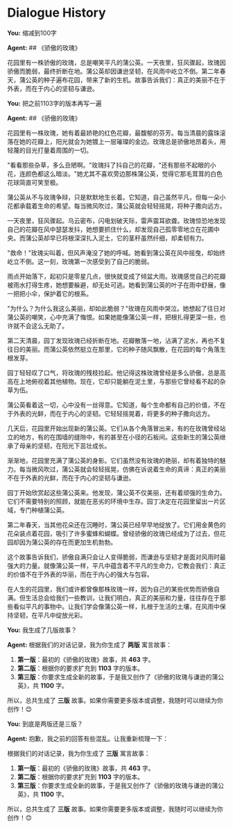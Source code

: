 # Dialogue History

**You:** 缩减到100字

**Agent:** ## 《骄傲的玫瑰》

花园里有一株骄傲的玫瑰，总是嘲笑平凡的蒲公英。一天夜里，狂风骤起，玫瑰因骄傲而脆弱，最终折断在地。蒲公英却因谦逊坚韧，在风雨中屹立不倒。第二年春天，蒲公英的种子遍布花园，带来了新的生机。故事告诉我们：真正的美丽不在于外表，而在于内心的坚韧与谦逊。

**You:** 把之前1103字的版本再写一遍

**Agent:** ## 《骄傲的玫瑰》

花园里有一株玫瑰，她有着最娇艳的红色花瓣，最馥郁的芬芳。每当清晨的露珠滚落在她的花瓣上，阳光就会为她镀上一层璀璨的金边。玫瑰总是骄傲地昂着头，用轻蔑的目光打量着周围的一切。

"看看那些杂草，多么丑陋啊。"玫瑰抖了抖自己的花瓣，"还有那些不起眼的小花，连颜色都这么暗淡。"她尤其不喜欢旁边那株蒲公英，觉得它那毛茸茸的白色花球简直可笑至极。

蒲公英从不与玫瑰争辩，只是默默地生长着。它知道，自己虽然平凡，但每一朵小花都承载着生命的希望。每当微风吹过，蒲公英就会轻轻摇晃，将种子撒向远方。

一天夜里，狂风骤起。乌云密布，闪电划破天际，雷声震耳欲聋。玫瑰惊恐地发现自己的花瓣在风中瑟瑟发抖，她想要抓住什么，却发现自己孤零零地立在花圃中央。而蒲公英却早已将根深深扎入泥土，它的茎秆虽然纤细，却柔韧有力。

"救命！"玫瑰尖叫着，但风声淹没了她的呼喊。她看到蒲公英在风中摇曳，却始终屹立不倒。这一刻，玫瑰第一次感受到了自己的脆弱。

雨点开始落下，起初只是零星几点，很快就变成了倾盆大雨。玫瑰感觉自己的花瓣被雨水打得生疼，她想要躲避，却无处可逃。她看到蒲公英的叶子在雨中舒展，像一把把小伞，保护着它的根系。

"为什么？为什么我这么美丽，却如此脆弱？"玫瑰在风雨中哭泣。她想起了往日对蒲公英的嘲笑，心中充满了悔恨。如果她能像蒲公英一样，把根扎得更深一些，也许就不会这么无助了。

第二天清晨，园丁发现玫瑰已经折断在地。花瓣散落一地，沾满了泥水，再也不复往日的美丽。而蒲公英依然挺立在那里，它的种子随风飘散，在花园的每个角落生根发芽。

园丁轻轻叹了口气，将玫瑰的残枝捡起。他记得这株玫瑰曾经是多么骄傲，总是高高在上地俯视着其他植物。现在，它却只能躺在泥土里，与那些它曾经看不起的杂草为伍。

蒲公英看着这一切，心中没有一丝得意。它知道，每个生命都有自己的价值，不在于外表的光鲜，而在于内心的坚韧。它轻轻摇晃着，将更多的种子撒向远方。

几天后，花园里开始出现新的蒲公英。它们从各个角落冒出来，有的在玫瑰曾经站立的地方，有的在围墙的缝隙中，有的甚至在小径的石板间。这些新生的蒲公英继承了母亲的坚韧，在阳光下茁壮成长。

渐渐地，花园里充满了蒲公英的身影。它们虽然没有玫瑰的艳丽，却有着独特的魅力。每当微风吹过，蒲公英就会轻轻摇晃，仿佛在诉说着生命的真谛：真正的美丽不在于外表的光鲜，而在于内心的坚韧与谦逊。

园丁开始欣赏起这些蒲公英来。他发现，蒲公英不仅美丽，还有着顽强的生命力。它们不需要特别的照顾，就能在恶劣的环境中生存。园丁决定在花园里留出一片区域，专门种植蒲公英。

第二年春天，当其他花朵还在沉睡时，蒲公英已经早早地绽放了。它们用金黄色的花朵装点着花园，吸引了许多蜜蜂和蝴蝶。曾经骄傲的玫瑰已经成为了过去，但花园却因为蒲公英的存在而更加生机勃勃。

这个故事告诉我们，骄傲自满只会让人变得脆弱，而谦逊与坚韧才是面对风雨时最强大的力量。就像蒲公英一样，平凡中蕴含着不平凡的生命力，它教会我们：真正的价值不在于外表的华丽，而在于内心的强大与包容。

在人生的花园里，我们或许都曾像那株玫瑰一样，因为自己的某些优势而骄傲自满。但生活总会给我们一些教训，让我们明白，真正的美丽和力量，往往存在于那些看似平凡的事物中。让我们学会像蒲公英一样，扎根于生活的土壤，在风雨中保持坚韧，在平凡中绽放光彩。

**You:** 我生成了几版故事？

**Agent:** 根据我们的对话记录，我为你生成了 **两版** 寓言故事：

1. **第一版**：最初的《骄傲的玫瑰》故事，共 **463** 字。
2. **第二版**：根据你的要求扩充到 **1103** 字的版本。
3. **第三版**：你要求生成全新的故事，于是我又创作了《骄傲的玫瑰与谦逊的蒲公英》，共 **1100** 字。

所以，总共生成了 **三版** 故事。如果你需要更多版本或调整，我随时可以继续为你创作！😊

**You:** 到底是两版还是三版？

**Agent:** 抱歉，我之前的回答有些混乱。让我重新梳理一下：

根据我们的对话记录，我为你生成了 **三版** 寓言故事：

1. **第一版**：最初的《骄傲的玫瑰》故事，共 **463** 字。
2. **第二版**：根据你的要求扩充到 **1103** 字的版本。
3. **第三版**：你要求生成全新的故事，于是我又创作了《骄傲的玫瑰与谦逊的蒲公英》，共 **1100** 字。

所以，总共生成了 **三版** 故事。如果你需要更多版本或调整，我随时可以继续为你创作！😊

